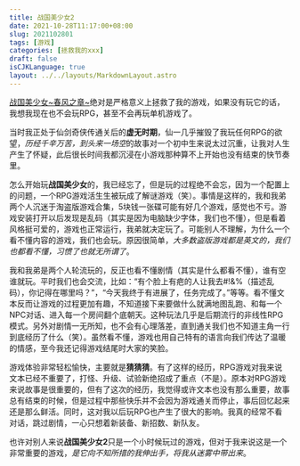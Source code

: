 ```yaml
---
title: 战国美少女2
date: 2021-10-28T11:17:00+08:00
slug: 2021102801
tags: [游戏]
categories: [拯救我的xxx]
draft: false
isCJKLanguage: true
layout: ../../layouts/MarkdownLayout.astro
---
```


[战国美少女~春风之章~](https://www.douban.com/game/26366141/)绝对是严格意义上拯救了我的游戏，如果没有玩它的话，我想我现在也不会玩RPG，甚至不会再玩单机游戏了。

当时我正处于仙剑奇侠传通关后的**虚无时期**，仙一几乎摧毁了我玩任何RPG的欲望，*历经千辛万苦，到头来一场空*的故事对一个初中生来说太过沉重，让我对人生产生了怀疑，此后很长时间我都沉浸在小游戏那种算不上开始也没有结束的快节奏里。

怎么开始玩**战国美少女**的，我已经忘了，但是玩的过程绝不会忘，因为一个配置上的问题，一个RPG游戏活生生被玩成了解谜游戏（笑）。事情是这样的，我和我弟两个人沉迷于淘盗版游戏合集，5块钱一张碟可能有好几个游戏，感觉也不亏。游戏安装打开以后发现是乱码（其实是因为电脑缺少字体，我们也不懂），但是看着风格挺可爱的，游戏也正常运行，我弟就决定玩了。可能别人不理解，为什么一个看不懂内容的游戏，我们也会玩。原因很简单，*大多数盗版游戏都是英文的，我们也都看不懂，习惯了也就无所谓了*。

我和我弟是两个人轮流玩的，反正也看不懂剧情（其实是什么都看不懂），谁有空谁就玩。平时我们也会交流，比如：“有个脸上有疤的人让我去#!&%（描述乱码），你记得在哪里吗？”，“今天我终于有进展了，任务完成了。”等等。看不懂文本反而让游戏的过程更加有趣，不知道接下来要做什么就满地图乱跑、和每一个NPC对话、进入每一个房间翻个底朝天。这种玩法几乎是后期流行的非线性RPG模式。另外对剧情一无所知，也不会有心理落差，直到通关我们也不知道主角一行到底经历了什么（笑）。虽然看不懂，游戏也用自己特有的语言向我们传达了温暖的情感，至今我还记得游戏结尾时大家的笑脸。

游戏体验非常轻松愉快，主要就是**猜猜猜**。有了这样的经历，RPG游戏对我来说文本已经不重要了，打怪、升级、试验新绝招成了重点（不是）。原本对RPG游戏来说故事是很重要的，但有了这次的经历，我觉得或许文本也没有那么重要，故事总有结束的时候，但是过程中那些快乐并不会因为游戏通关而停止，事后回忆起来还是那么鲜活。同时，这对我以后玩RPG也产生了很大的影响。我真的经常不看对话，跳过剧情，一心只想着新装备、新招数、新队友。

也许对别人来说**战国美少女2**只是一个小时候玩过的游戏，但对于我来说这是一个非常重要的游戏，*是它向不知所措的我伸出手，将我从迷雾中带出来*。
